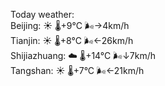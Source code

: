 Today weather:  
Beijing: ☀️   🌡️+9°C 🌬️→4km/h  
Tianjin: ☀️   🌡️+8°C 🌬️←26km/h  
Shijiazhuang: ☁️   🌡️+14°C 🌬️↓7km/h  
Tangshan: ☀️   🌡️+7°C 🌬️←21km/h  
